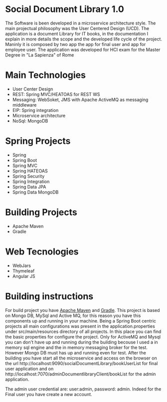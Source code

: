 # Social Document Library 1.0

The Software is been developed in a microservice architecture style.
The main projectual philosophy was the User Centered Design (UCD).
The application is a document Library for IT books, in the documentation I explain in more details the scope and the 
developed life cycle of the project. Maninly it is composed by two app the app for final user and app for employee user.
The application was developed for HCI exam for the Master Degree in "La Sapienza" of Rome

# Main Technologies 
<ul>
    <li>User Center Design</li>
    <li>REST: Spring MVC/HEATOAS for REST WS </li> 
    <li>Messaging: WebSoket, JMS with Apache ActiveMQ as messaging middleware</li>
    <li>EIP: Spring integration</li>
    <li>Microservice architecture</li>
    <li>NoSql: MongoDB</li>
</ul>

# Spring Projects
<ul>
    <li>Spring</li> 
    <li>Spring Boot</li>
    <li>Spring MVC</li>    
    <li>Spring HATEOAS</li> 
    <li>Spring Security</li>
    <li>Spring Integration</li>
    <li>Spring Data JPA</li>
    <li>Spring Data MongoDB</li>
</ul>

# Building Projects
<ul>
    <li>Apache Maven</li> 
    <li>Gradle</li>
</ul>

# Web Tecnologies
<ul>
    <li>WebJars</li>
    <li>Thymeleaf</li> 
    <li>Angular JS</li>
</ul>

# Building instructions
For build project you have <a href="https://maven.apache.org/">Apache Maven</a> and <a href="http://gradle.org/">Gradle</a>.
This project is based on Mongo DB, MySql and Active MQ, for this reason you have this components up and running in your machine.
Being a Spring Boot centric projects all main configurations was present in the application.properties under src/main/resources directory of all projects.
In this place you can find the basic properties for configure the project. Only for ActiveMQ and Mysql you can don't have up and running during the building becouse I used a in memory sql engine and 
the in memory messaging broker for the test. However Mongo DB must has up and running even for test.
After the building you have start all the microservice and access on the browser on the url http://localhost:9090/socialDocumentLibrary/bookUserList for final user application 
and on http://localhost:7070/adminDocumentlibraryClient/bookList for the admin application.

The admin user credential are: user:admin, password: admin. Indeed for the Final user you have create a new account.
